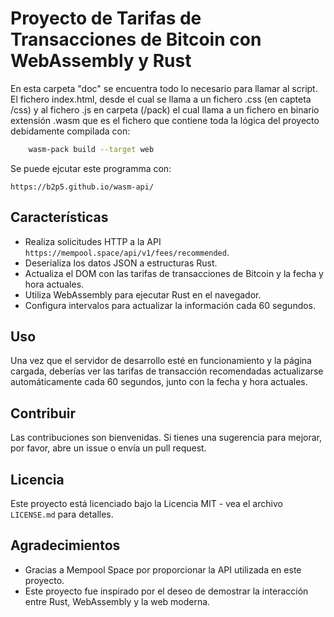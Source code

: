 # Proyecto de Tarifas de Transacciones de Bitcoin con WebAssembly y Rust

En esta carpeta "doc" se encuentra todo lo necesario para llamar al script. 
El fichero index.html, desde el cual se llama a un fichero .css (en capteta /css) y al fichero .js en carpeta (/pack) el cual llama a un fichero en binario extensión .wasm que es el fichero que contiene toda la lógica del proyecto debidamente compilada  con:


```bash
    wasm-pack build --target web
```

Se puede ejcutar este programma con:

`https://b2p5.github.io/wasm-api/`



## Características

- Realiza solicitudes HTTP a la API `https://mempool.space/api/v1/fees/recommended`.
- Deserializa los datos JSON a estructuras Rust.
- Actualiza el DOM con las tarifas de transacciones de Bitcoin y la fecha y hora actuales.
- Utiliza WebAssembly para ejecutar Rust en el navegador.
- Configura intervalos para actualizar la información cada 60 segundos.


## Uso

Una vez que el servidor de desarrollo esté en funcionamiento y la página cargada, deberías ver las tarifas de transacción recomendadas actualizarse automáticamente cada 60 segundos, junto con la fecha y hora actuales.

## Contribuir

Las contribuciones son bienvenidas. Si tienes una sugerencia para mejorar, por favor, abre un issue o envía un pull request.

## Licencia

Este proyecto está licenciado bajo la Licencia MIT - vea el archivo `LICENSE.md` para detalles.

## Agradecimientos

- Gracias a Mempool Space por proporcionar la API utilizada en este proyecto.
- Este proyecto fue inspirado por el deseo de demostrar la interacción entre Rust, WebAssembly y la web moderna.
